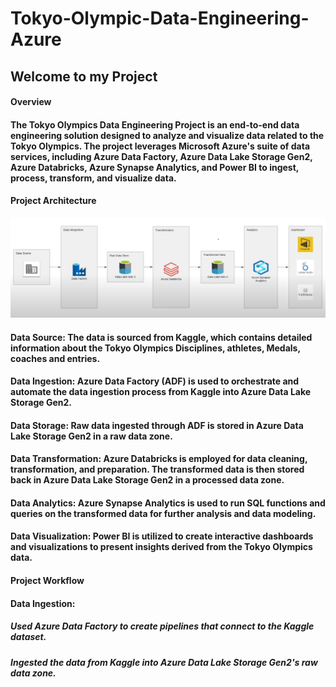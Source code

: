 # Tokyo-Olympic-Data-Engineering-Azure

## Welcome to my Project

#### Overview
#### The Tokyo Olympics Data Engineering Project is an end-to-end data engineering solution designed to analyze and visualize data related to the Tokyo Olympics. The project leverages Microsoft Azure's suite of data services, including Azure Data Factory, Azure Data Lake Storage Gen2, Azure Databricks, Azure Synapse Analytics, and Power BI to ingest, process, transform, and visualize data.


#### Project Architecture

![alt text](image.png)

#### Data Source: The data is sourced from Kaggle, which contains detailed information about the Tokyo Olympics Disciplines, athletes, Medals, coaches and entries.
#### Data Ingestion: Azure Data Factory (ADF) is used to orchestrate and automate the data ingestion process from Kaggle into Azure Data Lake Storage Gen2.
#### Data Storage: Raw data ingested through ADF is stored in Azure Data Lake Storage Gen2 in a raw data zone.
#### Data Transformation: Azure Databricks is employed for data cleaning, transformation, and preparation. The transformed data is then stored back in Azure Data Lake Storage Gen2 in a processed data zone.
#### Data Analytics: Azure Synapse Analytics is used to run SQL functions and queries on the transformed data for further analysis and data modeling.
#### Data Visualization: Power BI is utilized to create interactive dashboards and visualizations to present insights derived from the Tokyo Olympics data.


#### Project Workflow
#### Data Ingestion:
##### Used Azure Data Factory to create pipelines that connect to the Kaggle dataset.
##### Ingested the data from Kaggle into Azure Data Lake Storage Gen2's raw data zone.

